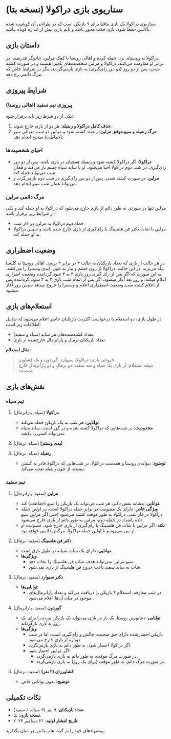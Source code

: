# سناریوی بازی دراکولا (نسخه بتا)

سناریوی دراکولا یک بازی مافیا برای ۹ بازیکن است که در طراحی آن کوشیده شده بالانس حفظ شود، بازی فکت محور باشد و تایم بازی بیش از اندازه کوتاه نباشد.

## داستان بازی
دراکولا به روستای برن حمله کرده و اهالی روستا با کمک مرلین، جادوگر قدرتمند، در برابر او مقاومت می‌کنند. دراکولا و مرلین شخصیت‌های نامیرا هستند و در صورت کشته شدن، پس از دو روز (دو دور رای‌گیری) به بازی بازمی‌گردند، مگر در شرایط خاص که مرگ دائمی رخ دهد.

## شرایط پیروزی
### پیروزی تیم سفید (اهالی روستا)
یکی از دو شرط زیر باید برقرار شود:
1. **حذف کامل دراکولا و رنفیلد**: هر دو از بازی خارج شوند.
2. **مرگ رنفیلد و سیو موفق مرلین**: رنفیلد کشته شود و مرلین دو شب متوالی سیو (حفاظت) صحیح انجام دهد.

### احیای شخصیت‌ها
- **دراکولا**: اگر دراکولا کشته شود و رنفیلد همچنان در بازی باشد، پس از دو دور رای‌گیری، در شب دوم دراکولا احیا می‌شود. او با ساید سیاه چشم باز می‌کند و همان شب می‌تواند حمله کند.
- **مرلین**: در صورت کشته شدن، پس از دو دور رای‌گیری در شب دوم بازمی‌گردد و می‌تواند همان شب سیو انجام دهد.

### مرگ دائمی مرلین
مرلین تنها در صورتی به طور دائم از بازی خارج می‌شود که دراکولا به او حمله کند و یکی از شرایط زیر برقرار باشد:
- حمله دوم دراکولا به مرلین در فاز شب.
- مرلین با شات دکتر فن هلسینگ یا رای‌گیری از بازی خارج شده باشد و سپس دراکولا به او حمله کند.

## وضعیت اضطراری
در هر حالت از بازی که تعداد بازیکنان به حالت ۳ در برابر ۳ برسد، اهالی روستا به کلیسا پناه می‌برند. در این حالت، دراکولا از روی خشم و نیاز به خون، لیدی وستنرا را می‌کشد. به این صورت که اگر پس از رای گیری روز بازی ۳ به ۳ شود گرداننده وضعیت اضراری اعلام میکند، و روز بعد آغاز میشود، اگر پس از اتمام شب بازی ۳ به ۳ شود، گرداننده پس از اعلام کشته شب،‌وضعیت اضطراری اعلام و وستنرا را خروج میدهد سپس روز آغاز میشود.

## استعلام‌های بازی
در طول بازی، دو استعلام با درخواست اکثریت بازیکنان حاضر اعلام می‌شود که شامل اطلاعات زیر است:
- تعداد کشته‌شده‌های هر ساید (سیاه و سفید).
- تعداد بازیکنان نرمال و پارانرمال خارج‌شده از بازی.

**مثال استعلام:**
> خروجی بازی: دراکولا، سیوارد، گوردون و یک کشاورز  
> نتیجه استعلام: از بازی یک سیاه و سه سفید، دو نرمال و دو پارانرمال خارج شده‌اند.

## نقش‌های بازی
### تیم سیاه
1. **دراکولا** (سیاه، پارانرمال)
   - **توانایی**: هر شب به یک بازیکن حمله می‌کند.
   - **محدودیت**: در شب‌هایی که دراکولا کشته شده و در گور است، ساید سیاه نمی‌تواند کسی را بکشد.

2. **لیدی وستنرا** (سیاه، نرمال)
   

3. **رنفیلد** (سیاه، نرمال)
   - **توضیح**: دیوانه‌ی روستا و همدست دراکولا. در شب‌هایی که دراکولا قادر به کشتن نیست، از خون رنفیلد تغذیه می‌کند.

### تیم سفید
1. **مرلین** (سفید، پارانرمال)
   - **توانایی**: مشابه نقش دکتر، هر شب می‌تواند یک بازیکن را سیو (حفاظت) کند.
   - **ویژگی خاص**: دارای یک مصونیت در برابر حمله دراکولا است. در اولین حمله دراکولا در فاز شب، دراکولا به طور موقت کشته می‌شود (حتی اگر مرلین سیو داده باشد). در حمله دوم، مرلین به طور دائم از بازی خارج می‌شود.
   - **نکته**: اگر مرلین با شات فن هلسینگ یا رای‌گیری از بازی خارج شود، مصونیت او از بین می‌رود و با اولین حمله دراکولا، مرگش دائمی خواهد بود.

2. **دکتر فن هلسینگ** (سفید، نرمال)
   - **توانایی**: دارای یک شات شبانه در طول بازی است.
   - **ویژگی‌ها**:
     - سیو مرلین نمی‌تواند هدف شات فن هلسینگ را نجات دهد.
     - شات به ساید سفید باعث خروج فن هلسینگ از بازی نمی‌شود.

3. **دکتر سیوارد** (سفید، نرمال)
   - **توانایی‌ها**:
     - در شب معارفه، استعلام ۴ بازیکن را دریافت می‌کند و تعداد پارانرمال‌های موجود در میان آن‌ها اعلام می‌شود.


4. **گوردون** (سفید، پارانرمال)
   - **توانایی**: دعانویس روستا. یک بار در بازی می‌تواند یک بازیکن مرده را برای یک روز به بازی بازگرداند.
   - **ویژگی‌ها**:
     - بازیکن احضارشده دارای حق صحبت، چالش و رای‌گیری است، اما در شب دوباره از بازی خارج می‌شود.
     - اگر دراکولا احضار شود، به طور دائم به بازی بازمی‌گردد.
     - اگر مرلین احضار شود:
       - در صورت مرگ موقت، به طور دائم به بازی بازمی‌گردد.
       - در صورت مرگ دائم، به طور موقت (برای یک روز) به بازی بازمی‌گردد.

5. **کشاورزان (۲ نفر)** (سفید، نرمال)
   - **توضیح**: بدون توانایی خاص.

## نکات تکمیلی
- **تعداد بازیکنان**: ۹ نفر (۳ سیاه، ۶ سفید).
- **نسخه بازی**: بتا.
- **تاریخ انتشار اولیه**: ۲۱ دسامبر ۲۰۲۳.

پیشنهادهای خود را در گیت هاب با من در میان بگذارید.
